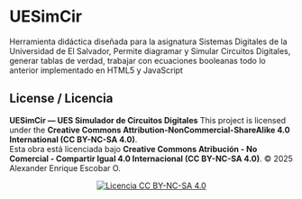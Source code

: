 # UESimCir
Herramienta didáctica diseñada para la asignatura Sistemas Digitales de la Universidad de El Salvador, Permite diagramar y Simular Circuitos Digitales, generar tablas de verdad, trabajar con ecuaciones booleanas todo lo anterior implementado en HTML5 y JavaScript



## License / Licencia
**UESimCir — UES Simulador de Circuitos Digitales** 
This project is licensed under the **Creative Commons Attribution-NonCommercial-ShareAlike 4.0 International (CC BY-NC-SA 4.0)**.  
Esta obra está licenciada bajo **Creative Commons Atribución - No Comercial - Compartir Igual 4.0 Internacional (CC BY-NC-SA 4.0)**.
© 2025 Alexander Enrique Escobar O.
<p align="center">
  <a href="https://creativecommons.org/licenses/by-nc-sa/4.0/" target="_blank">
    <img alt="Licencia CC BY-NC-SA 4.0" src="https://licensebuttons.net/l/by-nc-sa/4.0/88x31.png" />
  </a>
</p>


